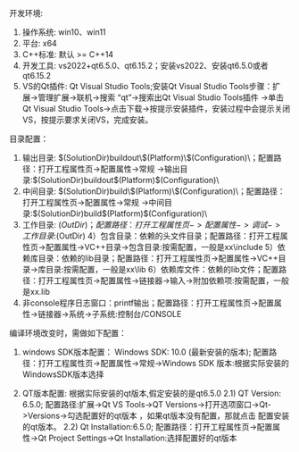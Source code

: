 开发环境:
1)  操作系统: win10、win11
2) 平台:     x64
3) C++标准: 默认 >= C++14
4) 开发工具: vs2022+qt6.5.0、qt6.15.2；安装vs2022、安装qt6.5.0或者qt6.15.2
5) VS的Qt插件: Qt Visual Studio Tools;安装Qt Visual Studio Tools步骤：扩展->管理扩展->联机->搜索 “qt”->搜索出Qt Visual Studio Tools插件
   ->单击Qt Visual Studio Tools->点击下载->按提示安装插件，安装过程中会提示关闭VS，按提示要求关闭VS，完成安装。

目录配置：
1) 输出目录: $(SolutionDir)buildout\$(Platform)\$(Configuration)\；配置路径：打开工程属性页->配置属性->常规
   ->输出目录:$(SolutionDir)buildout\$(Platform)\$(Configuration)\
2) 中间目录: $(SolutionDir)build\$(Platform)\$(Configuration)\；配置路径：打开工程属性页->配置属性->常规
      ->中间目录:$(SolutionDir)build\$(Platform)\$(Configuration)\
3) 工作目录: $(OutDir)；配置路径：打开工程属性页->配置属性->调试->工作目录:$(OutDir)
4）包含目录：依赖的头文件目录；配置路径：打开工程属性页->配置属性->VC++目录->包含目录:按需配置，一般是xx\include
5）依赖库目录：依赖的lib目录；配置路径：打开工程属性页->配置属性->VC++目录->库目录:按需配置，一般是xx\lib
6）依赖库文件：依赖的lib文件；配置路径：打开工程属性页->配置属性->链接器->输入->附加依赖项:按需配置，一般是xx.lib
7) 非console程序日志窗口：printf输出；配置路径：打开工程属性页->配置属性->链接器->系统->子系统:控制台/CONSOLE

编译环境改变时，需做如下配置：
1)  windows SDK版本配置：
   Windows SDK: 10.0 (最新安装的版本); 配置路径：打开工程属性页->配置属性->常规->Windows SDK 版本:根据实际安装的WindowsSDK版本选择

2) QT版本配置: 根据实际安装的qt版本,假定安装的是qt6.5.0
   2.1) QT Version: 6.5.0; 配置路径:扩展->Qt VS Tools->QT Versions->打开选项窗口->Qt->Versions->勾选配置好的qt版本
                 ，如果qt版本没有配置，那就点击<add new Qt version> 配置安装的qt版本。
   2.2) Qt Installation:6.5.0; 配置路径：打开工程属性页->配置属性->Qt Project Settings->Qt Installation:选择配置好的qt版本